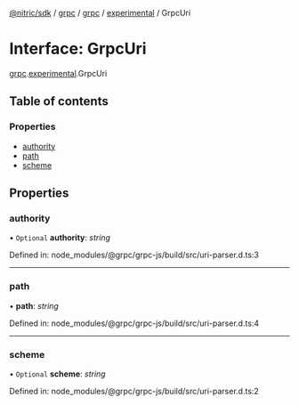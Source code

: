 [@nitric/sdk](../README.md) / [grpc](../modules/grpc.md) / [grpc](../modules/grpc.grpc-1.md) / [experimental](../modules/grpc.grpc-1.experimental.md) / GrpcUri

# Interface: GrpcUri

[grpc](../modules/grpc.grpc-1.md).[experimental](../modules/grpc.grpc-1.experimental.md).GrpcUri

## Table of contents

### Properties

- [authority](grpc.grpc-1.experimental.grpcuri.md#authority)
- [path](grpc.grpc-1.experimental.grpcuri.md#path)
- [scheme](grpc.grpc-1.experimental.grpcuri.md#scheme)

## Properties

### authority

• `Optional` **authority**: *string*

Defined in: node_modules/@grpc/grpc-js/build/src/uri-parser.d.ts:3

___

### path

• **path**: *string*

Defined in: node_modules/@grpc/grpc-js/build/src/uri-parser.d.ts:4

___

### scheme

• `Optional` **scheme**: *string*

Defined in: node_modules/@grpc/grpc-js/build/src/uri-parser.d.ts:2
